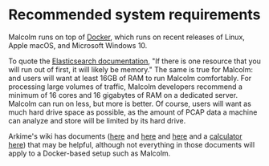# <a name="SystemRequirements"></a>Recommended system requirements

Malcolm runs on top of [Docker](https://www.docker.com/), which runs on recent releases of Linux, Apple macOS, and Microsoft Windows 10.

To quote the [Elasticsearch documentation](https://www.elastic.co/guide/en/elasticsearch/guide/current/hardware.html), "If there is one resource that you will run out of first, it will likely be memory." The same is true for Malcolm: and users will want at least 16GB of RAM to run Malcolm comfortably. For processing large volumes of traffic, Malcolm developers recommend a minimum of 16 cores and 16 gigabytes of RAM on a dedicated server. Malcolm can run on less, but more is better. Of course, users will want as much hard drive space as possible, as the amount of PCAP data a machine can analyze and store will be limited by its hard drive.

Arkime's wiki has documents ([here](https://github.com/arkime/arkime#hardware-requirements) and [here](https://github.com/arkime/arkime/wiki/FAQ#what-kind-of-capture-machines-should-we-buy) and [here](https://github.com/arkime/arkime/wiki/FAQ#how-many-elasticsearch-nodes-or-machines-do-i-need) and a [calculator here](https://arkime.com/estimators)) that may be helpful, although not everything in those documents will apply to a Docker-based setup such as Malcolm.